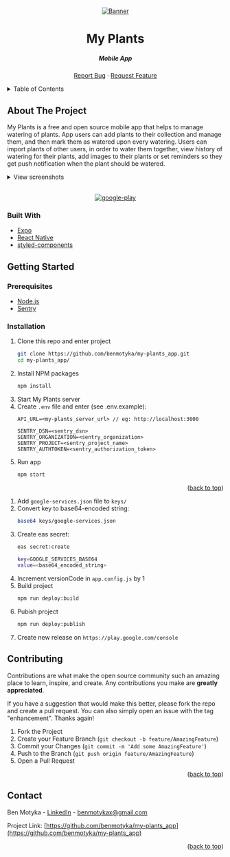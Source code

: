 <a name="readme-top"></a>

<br />
<div align="center">
  <a href="https://github.com/benmotyka/my-plants_app">
    <img src="readme/banner.png" alt="Banner">
  </a>
  <h1 align="center">My Plants</h1>
  <h5 align="center">Mobile App</h5>
  <p align="center">
    <a href="https://github.com/benmotyka/my-plants_app/issues">Report Bug</a>
    ·
    <a href="https://github.com/benmotyka/my-plants_app/issues">Request Feature</a>
  </p>
</div>

<details>
  <summary>Table of Contents</summary>
  <ol>
    <li>
      <a href="#about-the-project">About The Project</a>
      <ul>
        <li><a href="#built-with">Built With</a></li>
      </ul>
    </li>
    <li>
      <a href="#getting-started">Getting Started</a>
      <ul>
        <li><a href="#prerequisites">Prerequisites</a></li>
        <li><a href="#installation">Installation</a></li>
        <li><a href="#deployment">Deployment</a></li>
      </ul>
    </li>
    <li><a href="#contributing">Contributing</a></li>
    <li><a href="#contact">Contact</a></li>
    <li><a href="#acknowledgments">Acknowledgments</a></li>
  </ol>
</details>

<!-- ABOUT THE PROJECT -->

## About The Project  

My Plants is a free and open source mobile app that helps to manage watering of plants. App users can add plants to their collection and manage them, and then mark them as watered upon every watering. Users can import plants of other users, in order to water them together, view history of watering for their plants, add images to their plants or set reminders so they get push notification when the plant should be watered. 

<details>
	<summary>View screenshots</summary>

<p align="center">
  <img src="readme/screenshots/1.png" width="360" height="800"/>
  <img src="readme/screenshots/2.png" width="360" height="800"/>
  <img src="readme/screenshots/3.png" width="360" height="800"/>
  <img src="readme/screenshots/4.png" width="360" height="800"/>
  <img src="readme/screenshots/5.png" width="360" height="800"/>
  <img src="readme/screenshots/6.png" width="360" height="800"/>
</p>

</details>

<br />

<p align="center">
  <!-- <a href="https://apps.apple.com">
    <img alt="app-store" src="readme/app-store.png" />
  </a> -->
  <a href="https://play.google.com/store/apps/details?id=com.benmotyka.myplants">
    <img alt="google-play" src="readme/google-play.png" />
  </a>
</p>

### Built With

* [Expo](https://expo.dev/)
* [React Native](https://reactnative.dev/)
* [styled-components](https://styled-components.com/)

<!-- GETTING STARTED -->

## Getting Started

### Prerequisites

- [Node.js](https://nodejs.org/en/download/)
- [Sentry](https://sentry.io/)

### Installation

1. Clone this repo and enter project
   ```sh
   git clone https://github.com/benmotyka/my-plants_app.git
   cd my-plants_app/
   ```
2. Install NPM packages  
   ```sh
   npm install
   ```
3. Start My Plants server
4. Create `.env` file and enter (see .env.example):
   ```
   API_URL=<my-plants_server_url> // eg: http://localhost:3000

   SENTRY_DSN=<sentry_dsn>
   SENTRY_ORGANIZATION=<sentry_organization>
   SENTRY_PROJECT=<sentry_project_name>
   SENTRY_AUTHTOKEN=<sentry_authorization_token>
   ```
5. Run app
   ```sh
   npm start
   ```

<p align="right">(<a href="#readme-top">back to top</a>)</p>


1. Add `google-services.json` file to `keys/`
2. Convert key to base64-encoded string: 
   ```sh
   base64 keys/google-services.json
   ```
3. Create eas secret:
   ```sh
   eas secret:create
   
   key=GOOGLE_SERVICES_BASE64
   value=<base64_encoded_string>
   ```
4. Increment versionCode in `app.config.js` by 1
5. Build project
   ```sh
   npm run deploy:build
   ```
6. Pubish project
   ```sh
   npm run deploy:publish  
   ```
7. Create new release on `https://play.google.com/console`

## Contributing     

Contributions are what make the open source community such an amazing place to learn, inspire, and create. Any contributions you make are **greatly appreciated**.

If you have a suggestion that would make this better, please fork the repo and create a pull request. You can also simply open an issue with the tag "enhancement".
Thanks again!

1. Fork the Project
2. Create your Feature Branch (`git checkout -b feature/AmazingFeature`)
3. Commit your Changes (`git commit -m 'Add some AmazingFeature'`)
4. Push to the Branch (`git push origin feature/AmazingFeature`)
5. Open a Pull Request

<p align="right">(<a href="#readme-top">back to top</a>)</p>

## Contact

Ben Motyka - [LinkedIn](https://www.linkedin.com/in/ben-motyka-97a729240/) - benmotykax@gmail.com

Project Link: [https://github.com/benmotyka/my-plants_app](https://github.com/benmotyka/my-plants_app)

<p align="right">(<a href="#readme-top">back to top</a>)</p>

